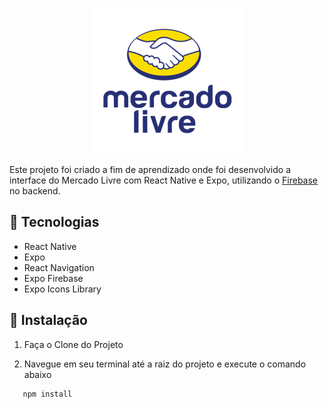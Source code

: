 <p align="center">
  <img src='assets/logo.png'/>
</p>

Este projeto foi criado a fim de aprendizado onde foi desenvolvido a interface do Mercado Livre com React Native e Expo, utilizando o [Firebase](https://firebase.google.com/) no backend.


**🔧 Tecnologias**
---
- React Native
- Expo
- React Navigation
- Expo Firebase
- Expo Icons Library


**🚀 Instalação**
---

1. Faça o Clone do Projeto

2. Navegue em seu terminal até a raiz do projeto  e execute o comando abaixo 
 ```bash
	npm install 
```


